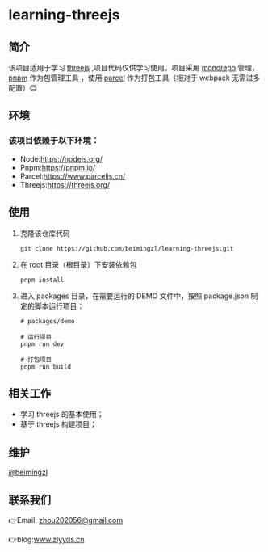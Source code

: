 # learning-threejs

## 简介

该项目适用于学习 [threejs](https://threejs.org/) ,项目代码仅供学习使用。项目采用 [monorepo](https://monorepo.tools/) 管理，[pnpm](https://pnpm.io/) 作为包管理工具 ，使用 [parcel](https://www.parceljs.cn/) 作为打包工具（相对于 webpack 无需过多配置）😊

## 环境

### 该项目依赖于以下环境：

- Node:https://nodejs.org/
- Pnpm:https://pnpm.io/
- Parcel:https://www.parceljs.cn/
- Threejs:https://threejs.org/

## 使用

1. 克隆该仓库代码

   ```shell
   git clone https://github.com/beimingzl/learning-threejs.git
   ```

2. 在 root 目录（根目录）下安装依赖包

   ```shell
   pnpm install
   ```

3. 进入 packages 目录，在需要运行的 DEMO 文件中，按照 package.json 制定的脚本运行项目：

   ```shell
   # packages/demo
   
   # 运行项目
   pnpm run dev
   
   # 打包项目
   pnpm run build
   ```

## 相关工作

- 学习 threejs 的基本使用；
- 基于 threejs 构建项目；

## 维护

[@beimingzl](https://github.com/beimingzl)

## 联系我们

👉Email: zhou202056@gmail.com

👉blog:www.zlyyds.cn

